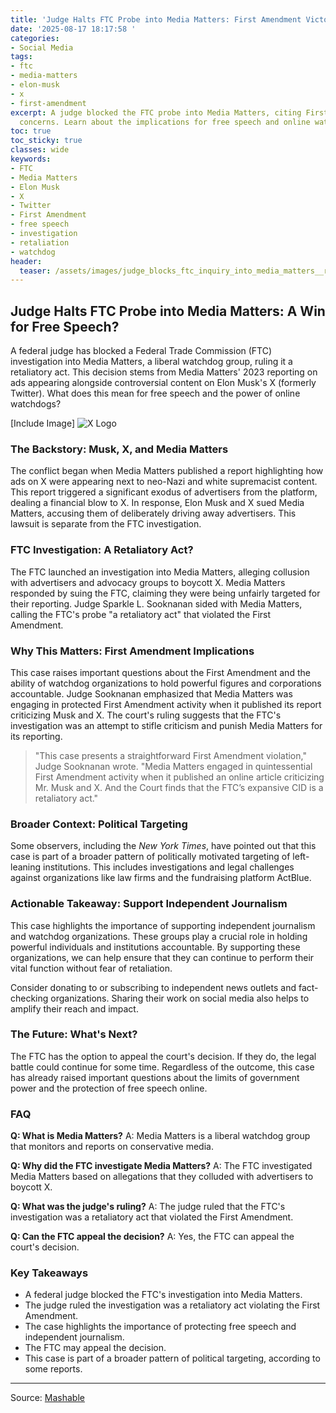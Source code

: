 ```yaml
---
title: 'Judge Halts FTC Probe into Media Matters: First Amendment Victory?'
date: '2025-08-17 18:17:58 '
categories:
- Social Media
tags:
- ftc
- media-matters
- elon-musk
- x
- first-amendment
excerpt: A judge blocked the FTC probe into Media Matters, citing First Amendment
  concerns. Learn about the implications for free speech and online watchdogs.
toc: true
toc_sticky: true
classes: wide
keywords:
- FTC
- Media Matters
- Elon Musk
- X
- Twitter
- First Amendment
- free speech
- investigation
- retaliation
- watchdog
header:
  teaser: /assets/images/judge_blocks_ftc_inquiry_into_media_matters__rules_20250817181758.jpg
---
```


## Judge Halts FTC Probe into Media Matters: A Win for Free Speech?

A federal judge has blocked a Federal Trade Commission (FTC) investigation into Media Matters, a liberal watchdog group, ruling it a retaliatory act. This decision stems from Media Matters' 2023 reporting on ads appearing alongside controversial content on Elon Musk's X (formerly Twitter). What does this mean for free speech and the power of online watchdogs?

[Include Image]
![X Logo](https://helios-i.mashable.com/imagery/articles/03J6mLDKcLje6GVH9PrtVtd/hero-image.jpg)

### The Backstory: Musk, X, and Media Matters

The conflict began when Media Matters published a report highlighting how ads on X were appearing next to neo-Nazi and white supremacist content. This report triggered a significant exodus of advertisers from the platform, dealing a financial blow to X. In response, Elon Musk and X sued Media Matters, accusing them of deliberately driving away advertisers. This lawsuit is separate from the FTC investigation.

### FTC Investigation: A Retaliatory Act?

The FTC launched an investigation into Media Matters, alleging collusion with advertisers and advocacy groups to boycott X. Media Matters responded by suing the FTC, claiming they were being unfairly targeted for their reporting. Judge Sparkle L. Sooknanan sided with Media Matters, calling the FTC's probe "a retaliatory act" that violated the First Amendment.

### Why This Matters: First Amendment Implications

This case raises important questions about the First Amendment and the ability of watchdog organizations to hold powerful figures and corporations accountable. Judge Sooknanan emphasized that Media Matters was engaging in protected First Amendment activity when it published its report criticizing Musk and X. The court's ruling suggests that the FTC's investigation was an attempt to stifle criticism and punish Media Matters for its reporting.

> "This case presents a straightforward First Amendment violation," Judge Sooknanan wrote. "Media Matters engaged in quintessential First Amendment activity when it published an online article criticizing Mr. Musk and X. And the Court finds that the FTC’s expansive CID is a retaliatory act."

### Broader Context: Political Targeting

Some observers, including the *New York Times*, have pointed out that this case is part of a broader pattern of politically motivated targeting of left-leaning institutions. This includes investigations and legal challenges against organizations like law firms and the fundraising platform ActBlue.

### Actionable Takeaway: Support Independent Journalism

This case highlights the importance of supporting independent journalism and watchdog organizations. These groups play a crucial role in holding powerful individuals and institutions accountable. By supporting these organizations, we can help ensure that they can continue to perform their vital function without fear of retaliation.

Consider donating to or subscribing to independent news outlets and fact-checking organizations. Sharing their work on social media also helps to amplify their reach and impact.

### The Future: What's Next?

The FTC has the option to appeal the court's decision. If they do, the legal battle could continue for some time. Regardless of the outcome, this case has already raised important questions about the limits of government power and the protection of free speech online.

### FAQ

**Q: What is Media Matters?**
A: Media Matters is a liberal watchdog group that monitors and reports on conservative media.

**Q: Why did the FTC investigate Media Matters?**
A: The FTC investigated Media Matters based on allegations that they colluded with advertisers to boycott X.

**Q: What was the judge's ruling?**
A: The judge ruled that the FTC's investigation was a retaliatory act that violated the First Amendment.

**Q: Can the FTC appeal the decision?**
A: Yes, the FTC can appeal the court's decision.

### Key Takeaways

*   A federal judge blocked the FTC's investigation into Media Matters.
*   The judge ruled the investigation was a retaliatory act violating the First Amendment.
*   The case highlights the importance of protecting free speech and independent journalism.
*   The FTC may appeal the decision.
*   This case is part of a broader pattern of political targeting, according to some reports.

---

Source: [Mashable](https://mashable.com/article/court-blocks-ftc-investigation-of-media-matters-over-elon-musk)